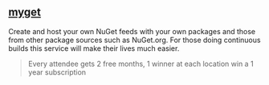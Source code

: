 ##  [myget](http://www.myget.org/)

Create and host your own NuGet feeds with your own packages and those from other package sources such as NuGet.org.  For those doing continuous builds this service will make their lives much easier.

>Every attendee gets 2 free months, 1 winner at each location win a 1 year subscription